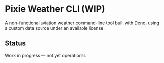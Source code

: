 # Pixie Weather CLI (WIP)

A non-functional aviation weather command-line tool built with Deno, using a custom data source under an available license.

## Status

Work in progress — not yet operational.
